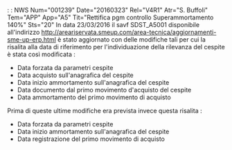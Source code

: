  :  : NWS Num="001239" Date="20160323" Rel="V4R1" Atr="S. Buffoli" Tem="APP" App="A5" Tit="Rettifica pgm controllo Superammortamento 140%" Sts="20"
In data 23/03/2016 il savf SDST_A5001 disponibile all'indirizzo
http://areariservata.smeup.com/area-tecnica/aggiornamenti-sme-up-erp.html è stato aggiornato con delle modifiche tali per cui la risalita alla data di riferimento per l'individuazione della rilevanza del cespite è stata così modificata : 

- Data forzata da parametri cespite
- Data acquisto sull'anagrafica del cespite
- Data inizio ammortamento sull'anagrafica del cespite
- Data documento dal primo movimento d'acquisto del cespite
- Data ammortamento del primo movimento di acquisto

Prima di queste ultime modifiche era prevista invece questa risalita : 
- Data forzata da parametri cespite
- Data inizio ammortamento sull'anagrafica del cespite
- Data registrazione del primo movimento di acquisto

